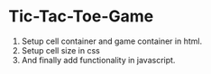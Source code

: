 # Tic-Tac-Toe-Game
1. Setup cell container and game container in html.
2. Setup cell size in css
3. And finally add functionality in javascript.
<img href="https://files.slack.com/files-pri/T0351JZQ0-F068001UKEJ/image.png">
